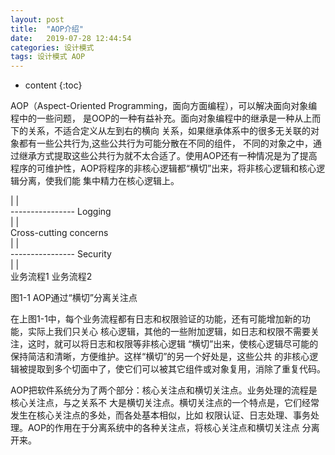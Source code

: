 ```yaml
---
layout: post
title:  "AOP介绍"
date:   2019-07-28 12:44:54
categories: 设计模式
tags: 设计模式 AOP
---
```


* content
{:toc}

AOP（Aspect-Oriented Programming，面向方面编程），可以解决面向对象编程中的一些问题，
是OOP的一种有益补充。面向对象编程中的继承是一种从上而下的关系，不适合定义从左到右的横向
关系，如果继承体系中的很多无关联的对象都有一些公共行为,这些公共行为可能分散在不同的组件，
不同的对象之中，通过继承方式提取这些公共行为就不太合适了。使用AOP还有一种情况是为了提高
程序的可维护性，AOP将程序的非核心逻辑都“横切”出来，将非核心逻辑和核心逻辑分离，使我们能
集中精力在核心逻辑上。

|           |  
---------------- Logging  
|           |  
                    Cross-cutting concerns  
|           |  
---------------- Security  
|           |  
业务流程1    业务流程2  

图1-1 AOP通过“横切”分离关注点

在上图1-1中，每个业务流程都有日志和权限验证的功能，还有可能增加新的功能，实际上我们只关心
核心逻辑，其他的一些附加逻辑，如日志和权限不需要关注，这时，就可以将日志和权限等非核心逻辑
“横切”出来，使核心逻辑尽可能的保持简洁和清晰，方便维护。这样“横切”的另一个好处是，这些公共
的非核心逻辑被提取到多个切面中了，使它们可以被其它组件或对象复用，消除了重复代码。

AOP把软件系统分为了两个部分：核心关注点和横切关注点。业务处理的流程是核心关注点，与之关系不
大是横切关注点。横切关注点的一个特点是，它们经常发生在核心关注点的多处，而各处基本相似，比如
权限认证、日志处理、事务处理。AOP的作用在于分离系统中的各种关注点，将核心关注点和横切关注点
分离开来。
